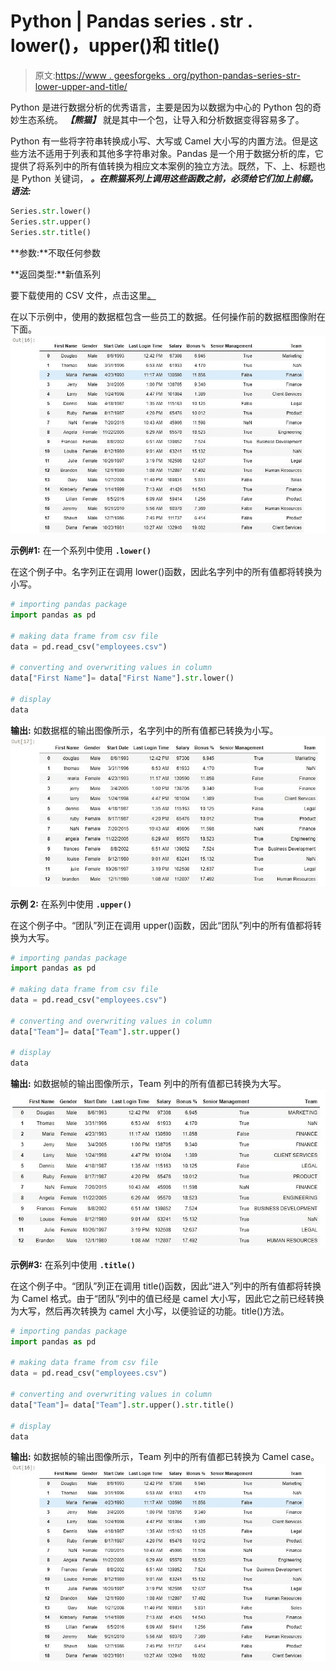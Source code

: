 # Python | Pandas series . str . lower()，upper()和 title()

> 原文:[https://www . geesforgeks . org/python-pandas-series-str-lower-upper-and-title/](https://www.geeksforgeeks.org/python-pandas-series-str-lower-upper-and-title/)

Python 是进行数据分析的优秀语言，主要是因为以数据为中心的 Python 包的奇妙生态系统。 ***【熊猫】*** 就是其中一个包，让导入和分析数据变得容易多了。

Python 有一些将字符串转换成小写、大写或 Camel 大小写的内置方法。但是这些方法不适用于列表和其他多字符串对象。Pandas 是一个用于数据分析的库，它提供了将系列中的所有值转换为相应文本案例的独立方法。既然，下、上、标题也是 Python 关键词， ***。在熊猫系列上调用这些函数之前，必须给它们加上前缀。
**语法:*****

```py
Series.str.lower()
Series.str.upper()
Series.str.title()
```

**参数:**不取任何参数

**返回类型:**新值系列

要下载使用的 CSV 文件，点击这里[。](https://media.geeksforgeeks.org/wp-content/uploads/employees.csv)

在以下示例中，使用的数据框包含一些员工的数据。任何操作前的数据框图像附在下面。
![](img/501fc712df44ac45d77e1227913c98fa.png)

**示例#1:** 在一个系列中使用 **`.lower()`**

在这个例子中。名字列正在调用 lower()函数，因此名字列中的所有值都将转换为小写。

```py
# importing pandas package
import pandas as pd

# making data frame from csv file
data = pd.read_csv("employees.csv")

# converting and overwriting values in column
data["First Name"]= data["First Name"].str.lower()

# display
data
```

**输出:**
如数据框的输出图像所示，名字列中的所有值都已转换为小写。
![](img/0d2410a59728c97fe4671664af66ac9f.png)

**示例 2:** 在系列中使用 **`.upper()`**

在这个例子中。“团队”列正在调用 upper()函数，因此“团队”列中的所有值都将转换为大写。

```py
# importing pandas package
import pandas as pd

# making data frame from csv file
data = pd.read_csv("employees.csv")

# converting and overwriting values in column
data["Team"]= data["Team"].str.upper()

# display
data
```

**输出:**
如数据帧的输出图像所示，Team 列中的所有值都已转换为大写。
![](img/0c449e045515764574854c2cad29a917.png)

**示例#3:** 在系列中使用 **`.title()`**

在这个例子中。“团队”列正在调用 title()函数，因此“进入”列中的所有值都将转换为 Camel 格式。由于“团队”列中的值已经是 camel 大小写，因此它之前已经转换为大写，然后再次转换为 camel 大小写，以便验证的功能。title()方法。

```py
# importing pandas package
import pandas as pd

# making data frame from csv file
data = pd.read_csv("employees.csv")

# converting and overwriting values in column
data["Team"]= data["Team"].str.upper().str.title()

# display
data
```

**输出:**
如数据帧的输出图像所示，Team 列中的所有值都已转换为 Camel case。
![](img/501fc712df44ac45d77e1227913c98fa.png)
